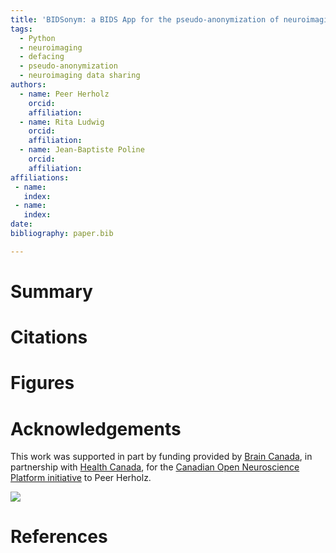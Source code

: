 ```yaml
---
title: 'BIDSonym: a BIDS App for the pseudo-anonymization of neuroimaging datasets'
tags:
  - Python
  - neuroimaging
  - defacing
  - pseudo-anonymization
  - neuroimaging data sharing
authors:
  - name: Peer Herholz
    orcid: 
    affiliation: 
  - name: Rita Ludwig
    orcid:
    affiliation: 
  - name: Jean-Baptiste Poline
    orcid:
    affiliation: 
affiliations:
 - name: 
   index: 
 - name: 
   index: 
date: 
bibliography: paper.bib

---
```


# Summary



# Citations

# Figures


# Acknowledgements

This work was supported in part by funding provided by [Brain Canada](https://braincanada.ca/), 
in partnership with [Health Canada](https://www.canada.ca/en/health-canada.html), 
for the [Canadian Open Neuroscience Platform initiative](https://conp.ca/) to Peer Herholz.


[<img src="https://conp.ca/wp-content/uploads/elementor/thumbs/logo-2-o5e91uhlc138896v1b03o2dg8nwvxyv3pssdrkjv5a.png">](https://conp.ca/)

# References
